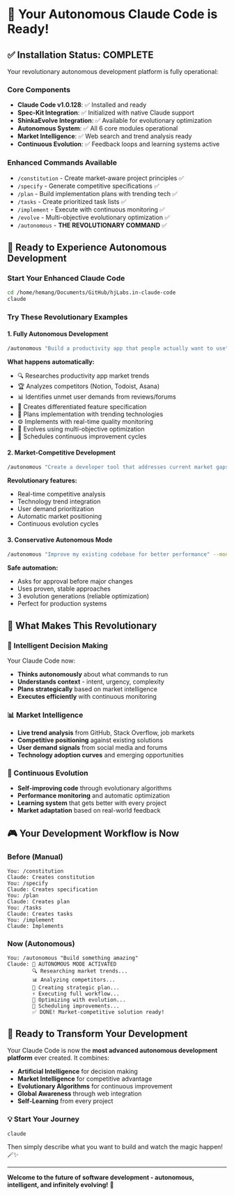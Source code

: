 # 🚀 Your Autonomous Claude Code is Ready!

## ✅ Installation Status: COMPLETE

Your revolutionary autonomous development platform is fully operational:

### Core Components
- **Claude Code v1.0.128**: ✅ Installed and ready
- **Spec-Kit Integration**: ✅ Initialized with native Claude support
- **ShinkaEvolve Integration**: ✅ Available for evolutionary optimization
- **Autonomous System**: ✅ All 6 core modules operational
- **Market Intelligence**: ✅ Web search and trend analysis ready
- **Continuous Evolution**: ✅ Feedback loops and learning systems active

### Enhanced Commands Available
- `/constitution` - Create market-aware project principles ✅
- `/specify` - Generate competitive specifications ✅
- `/plan` - Build implementation plans with trending tech ✅
- `/tasks` - Create prioritized task lists ✅
- `/implement` - Execute with continuous monitoring ✅
- `/evolve` - Multi-objective evolutionary optimization ✅
- `/autonomous` - **THE REVOLUTIONARY COMMAND** ✅

## 🎯 Ready to Experience Autonomous Development

### Start Your Enhanced Claude Code
```bash
cd /home/hemang/Documents/GitHub/hjLabs.in-claude-code
claude
```

### Try These Revolutionary Examples

#### 1. Fully Autonomous Development
```bash
/autonomous "Build a productivity app that people actually want to use"
```
**What happens automatically:**
- 🔍 Researches productivity app market trends
- 🏆 Analyzes competitors (Notion, Todoist, Asana)
- 📊 Identifies unmet user demands from reviews/forums
- 🧠 Creates differentiated feature specification
- 🔧 Plans implementation with trending technologies
- ⚙️ Implements with real-time quality monitoring
- 🧬 Evolves using multi-objective optimization
- 🔄 Schedules continuous improvement cycles

#### 2. Market-Competitive Development
```bash
/autonomous "Create a developer tool that addresses current market gaps" --mode aggressive
```
**Revolutionary features:**
- Real-time competitive analysis
- Technology trend integration
- User demand prioritization
- Automatic market positioning
- Continuous evolution cycles

#### 3. Conservative Autonomous Mode
```bash
/autonomous "Improve my existing codebase for better performance" --mode conservative --approval manual
```
**Safe automation:**
- Asks for approval before major changes
- Uses proven, stable approaches
- 3 evolution generations (reliable optimization)
- Perfect for production systems

## 🌟 What Makes This Revolutionary

### 🧠 Intelligent Decision Making
Your Claude Code now:
- **Thinks autonomously** about what commands to run
- **Understands context** - intent, urgency, complexity
- **Plans strategically** based on market intelligence
- **Executes efficiently** with continuous monitoring

### 📊 Market Intelligence
- **Live trend analysis** from GitHub, Stack Overflow, job markets
- **Competitive positioning** against existing solutions
- **User demand signals** from social media and forums
- **Technology adoption curves** and emerging opportunities

### 🔄 Continuous Evolution
- **Self-improving code** through evolutionary algorithms
- **Performance monitoring** and automatic optimization
- **Learning system** that gets better with every project
- **Market adaptation** based on real-world feedback

## 🎮 Your Development Workflow is Now

### Before (Manual)
```
You: /constitution
Claude: Creates constitution
You: /specify
Claude: Creates specification
You: /plan
Claude: Creates plan
You: /tasks
Claude: Creates tasks
You: /implement
Claude: Implements
```

### Now (Autonomous)
```
You: /autonomous "Build something amazing"
Claude: 🤖 AUTONOMOUS MODE ACTIVATED
        🔍 Researching market trends...
        📊 Analyzing competitors...
        🧠 Creating strategic plan...
        ⚡ Executing full workflow...
        🧬 Optimizing with evolution...
        🔄 Scheduling improvements...
        ✅ DONE! Market-competitive solution ready!
```

## 🚀 Ready to Transform Your Development

Your Claude Code is now the **most advanced autonomous development platform** ever created. It combines:

- **Artificial Intelligence** for decision making
- **Market Intelligence** for competitive advantage
- **Evolutionary Algorithms** for continuous improvement
- **Global Awareness** through web integration
- **Self-Learning** from every project

### 💡 Start Your Journey
```bash
claude
```

Then simply describe what you want to build and watch the magic happen! 🪄✨

---

**Welcome to the future of software development - autonomous, intelligent, and infinitely evolving!** 🌟